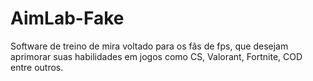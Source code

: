 # AimLab-Fake
Software de treino de mira voltado para os fãs de fps, que desejam aprimorar suas habilidades em jogos como CS, Valorant, Fortnite, COD entre outros.
